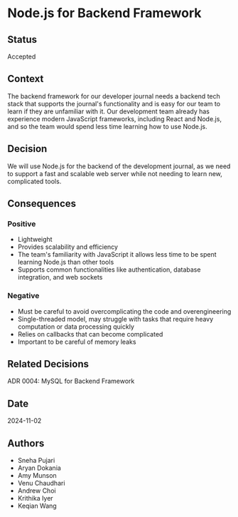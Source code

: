 # Node.js for Backend Framework

## Status
Accepted

## Context
The backend framework for our developer journal needs a backend tech stack that supports the journal's functionality and is easy for our team to learn if they are unfamiliar with it. Our development team already has experience modern JavaScript frameworks, including React and Node.js, and so the team would spend less time learning how to use Node.js. 

## Decision
We will use Node.js for the backend of the development journal, as we need to support a fast and scalable web server while not needing to learn new, complicated tools. 

## Consequences
### Positive
- Lightweight
- Provides scalability and efficiency 
- The team's familiarity with JavaScript it allows less time to be spent learning Node.js than other tools
- Supports common functionalities like authentication, database integration, and web sockets

### Negative
- Must be careful to avoid overcomplicating the code and overengineering
- Single-threaded model, may struggle with tasks that require heavy computation or data processing quickly
- Relies on callbacks that can become complicated
- Important to be careful of memory leaks

## Related Decisions
ADR 0004: MySQL for Backend Framework

## Date
2024-11-02

## Authors
- Sneha Pujari
- Aryan Dokania
- Amy Munson
- Venu Chaudhari
- Andrew Choi
- Krithika Iyer
- Keqian Wang
